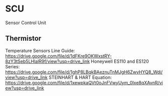 # SCU

Sensor Control Unit

## Thermistor

Temperature Sensors Line Guide: <https://drive.google.com/file/d/1dFKre9OKWxstRY-8zY3tSeb5LHlalR9f/view?usp=drive_link>
Honeywell ES110 and ES120 Series: <https://drive.google.com/file/d/1ghP8LBqkBAeznuTnMJgH6ZwvHYQ8_Wdi/view?usp=drive_link>
STEINHART & HART Equation: <https://drive.google.com/file/d/1xewpkaQVt0oJnFVwyUym_0Ixe8qXAvnR/view?usp=drive_link>
